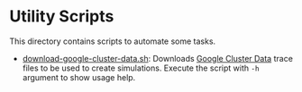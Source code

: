 # Utility Scripts

This directory contains scripts to automate some tasks.

- [download-google-cluster-data.sh](download-google-cluster-data.sh): Downloads [Google Cluster Data](https://github.com/google/cluster-data/blob/master/ClusterData2011_2.md) trace files to be used to create simulations. Execute the script with `-h` argument to show usage help.
                            
